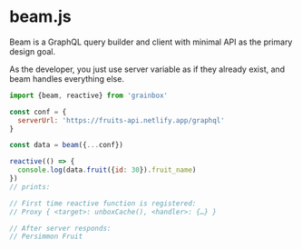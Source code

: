 # beam.js

Beam is a GraphQL query builder and client with minimal API as the primary design goal.

As the developer, you just use server variable as if they already exist, and beam handles everything else.

```js
import {beam, reactive} from 'grainbox'

const conf = {
  serverUrl: 'https://fruits-api.netlify.app/graphql'
}

const data = beam({...conf})

reactive(() => {
  console.log(data.fruit({id: 30}).fruit_name)
})
// prints:

// First time reactive function is registered:
// Proxy { <target>: unboxCache(), <handler>: {…} }

// After server responds:
// Persimmon Fruit
```
